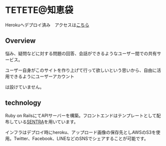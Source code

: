 # TETETE@知恵袋　　

Herokuへデプロイ済み　アクセスは[こちら](https://tetetearraio916-portfolio1.herokuapp.com/)  

## Overview

悩み、疑問などに対する問題の回答、会話ができるようなユーザー間での共有サービス。　　

ユーザー自身がこのサイトを作り上げて行って欲しいという思いから、自由に活用できるようにユーザーアカウント  

は設けていません。　　

## technology  

Ruby on RailsにてAPIサーバーを構築。フロントエンドはテンプレートとして配布している[SENTRA](https://templatemo.com/tm-518-sentra)を用いています。  

インフラはデプロイ時にheroku、アップロード画像の保存先としAWSのS3を使用。Twitter、Facebook、LINEなどのSNSでシェアすることが可能です。



